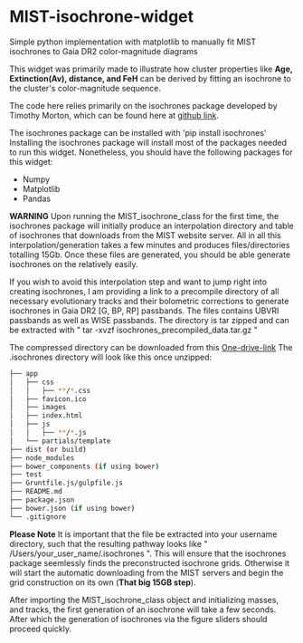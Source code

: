 # MIST-isochrone-widget
Simple python implementation with matplotlib to manually fit MIST isochrones to Gaia DR2 color-magnitude diagrams

This widget was primarily made to illustrate how cluster properties like **Age, Extinction(Av), distance, and FeH** can be derived by fitting an isochrone to the cluster's color-magnitude sequence.

The code here relies primarily on the isochrones package developed by Timothy Morton, which can be found here at [github link](https://github.com/timothydmorton/isochrones).

The isochrones package can be installed with 'pip install isochrones'
Installing the isochrones package will install most of the packages needed to run this widget. Nonetheless, you should have the following packages for this widget:

- Numpy
- Matplotlib
- Pandas

**WARNING** Upon running the MIST_isochrone_class for the first time, the isochrones package will initially produce an interpolation directory and table of isochrones that downloads from the MIST website server. All in all this interpolation/generation takes a few minutes and produces files/directories totalling 15Gb. 
Once these files are generated, you should be able generate isochrones on the relatively easily.

If you wish to avoid this interpolation step and want to jump right into creating isochrones, I am providing a link to a precompile directory of all necessary evolutionary tracks and their bolometric corrections to generate isochrones in Gaia DR2 [G, BP, RP] passbands. The files contains UBVRI passbands as well as WISE passbands. The directory is tar zipped and can be extracted with
    " tar -xvzf isochrones_precompiled_data.tar.gz " 
    
The compressed directory can be downloaded from this [One-drive-link](https://tinyurl.com/mby99638)
The .isochrones directory will look like this once unzipped:
```bash
├── app
│   ├── css
│   │   ├── **/*.css
│   ├── favicon.ico
│   ├── images
│   ├── index.html
│   ├── js
│   │   ├── **/*.js
│   └── partials/template
├── dist (or build)
├── node_modules
├── bower_components (if using bower)
├── test
├── Gruntfile.js/gulpfile.js
├── README.md
├── package.json
├── bower.json (if using bower)
└── .gitignore
```

**Please Note** It is important that the file be extracted into your username directory, such that the resulting pathway looks like " /Users/your_user_name/.isochrones ". This will ensure that the isochrones package seemlessly finds the preconstructed isochrone grids. Otherwise it will start the automatic downloading from the MIST servers and begin the grid construction on its own (**That big 15GB step**). 


After importing the MIST_isochrone_class object and initializing masses, and tracks, the first generation of an isochrone will take a few seconds. After which the generation of isochrones via the figure sliders should proceed quickly.



